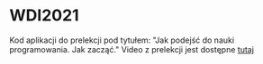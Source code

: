 # WDI2021

Kod aplikacji do prelekcji pod tytułem: "Jak podejść do nauki programowania. Jak zacząć."
Video z prelekcji jest dostępne [tutaj](https://www.youtube.com/watch?v=jyLQqMJd9pE&t=11s)
